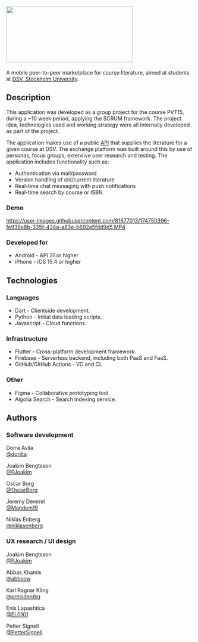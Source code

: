 # <img src="https://user-images.githubusercontent.com/81677013/174619895-91e29298-6a6e-454e-9f17-42d1937dcccd.png" width="340" height="150">


A mobile peer-to-peer marketplace for course literature, aimed at students at [DSV, Stockholm University](https://www.su.se/department-of-computer-and-systems-sciences/).

## Description

This application was developed as a group project for the course PVT15, during a ~10 week period, applying the SCRUM framework. The project idea, technologies used and working strategy were all internally developed as part of the project.

The application makes use of a public [API](https://api.dsv.su.se) that supplies the literature for a given course at DSV. The exchange platform was built around this by use of personas, focus groups, extensive user research and testing. The application includes functionality such as:

* Authentication via mail/password
* Version handling of old/current literature
* Real-time chat messaging with push notifications
* Real-time search by course or ISBN

### Demo

https://user-images.githubusercontent.com/81677013/174750396-fe938e8b-335f-434a-a83e-b692a5fdd9d5.MP4

### Developed for

* Android - API 31 or higher
* iPhone - iOS 15.4 or higher

## Technologies

### Languages

* Dart - Clientside development.
* Python - Initial data loading scripts.
* Javascript - Cloud functions.

### Infrastructure

* Flutter - Cross-platform development framework.
* Firebase - Serverless backend, including both PaaS and FaaS.
* GitHub/GitHub Actions - VC and CI. 

### Other

* Figma - Collaborative prototyping tool.
* Algolia Search - Search indexing service.

## Authors

### Software development

Dorra Avila  
[@doriita](https://github.com/doriita)

Joakim Bengtsson  
[@PJoakim](https://github.com/PJoakim)

Oscar Borg  
[@OscarBorg](https://github.com/OscarBorg)

Jeremy Demirel  
[@Mandem19](https://github.com/Mandem19)

Niklas Enberg  
[@niklasenberg](https://github.com/niklasenberg)


### UX research / UI design

Joakim Bengtsson  
[@PJoakim](https://github.com/PJoakim)

Abbas Khamis  
[@abbsow](https://github.com/abbzow)

Karl Ragnar Kling  
[@presidentkg](https://github.com/presidentkg)

Enis Lapashtica  
[@EL0101](https://github.com/EL0101)

Petter Signell  
[@PetterSignell](https://github.com/PetterSignell)
